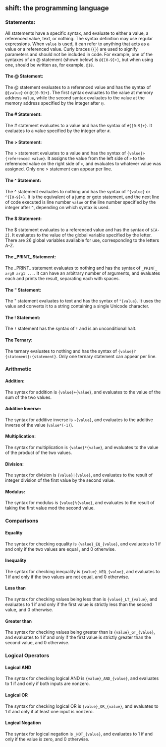 shift: the programming language
---

### Statements:
All statements have a specific syntax, and evaluate to either a value, a referenced value, text, or nothing. The syntax
 definition may use regular expressions. When `value` is used, it can refer to anything that acts as a value or a
  referenced value. Curly braces (`{}`) are used to signify parameters and should not be included in code. For
   example, one of the syntaxes of an @ statement (shown below) is `@{[0-9]+}`, but when using one, should be written
    as, for example, `@18`.
    
#### The @ Statement:
The @ statement evaluates to a referenced value and has the syntax of `@{value}` or `@{[0-9]+}`. The first syntax
 evaluates to the value at memory address `value`, while the second syntax evaluates to the value at the memory
  address specified by the integer after `@`.
#### The # Statement:
The # statement evaluates to a value and has the syntax of `#{[0-9]+}`. It evaluates to a value specified by the
 integer after `#`.
#### The > Statement:
The > statement evaluates to a value and has the syntax of `{value}>{referenced value}`. It assigns the
 value from the left side of `>` to the referenced value on
 the right side of `>`, and evaluates to whatever value was assigned. Only one > statement can appear per line.
#### The ^ Statement:
The ^ statement evaluates to nothing and has the syntax of `^{value}` or `^{[0-9]+}`. It is the equivalent of a jump or
 goto
 statement, and the next line of code executed is line number `value` or the line number specified by the integer
  after `^`, depending on which syntax is used.
#### The $ Statement:
The $ statement evaluates to a referenced value and has the syntax of `$[A-Z]`. It evaluates to the value of the
 global variable specified by the letter. There are 26 global variables available for use, corresponding to the
  letters A-Z.
#### The \_PRINT\_ Statement:
The \_PRINT\_ statement evaluates to nothing and has the syntax of `_PRINT_ arg0 arg1 ...`. It can have an arbitrary
 number of arguments, and evaluates each and prints the result, separating each with spaces.
#### The " Statement:
The " statement evaluates to text and has the syntax of `"{value}`. It uses the value and converts it to a string
 containing a single Unicode character.
#### The ! Statement:
The `!` statement has the syntax of `!` and is an unconditional halt.
#### The Ternary:
The ternary evaluates to nothing and has the syntax of `{value}?{statement}:{statement}`. Only one ternary statement
 can appear per line.

### Arithmetic

#### Addition:
The syntax for addition is `{value}+{value}`, and evaluates to the value of the sum of the two values.
#### Additive Inverse:
The syntax for additive inverse is `~{value}`, and evaluates to the additive inverse of the value (`value*(-1)`).
#### Multiplication:
The syntax for multiplication is `{value}*{value}`, and evaluates to the value of the product of the two values.
#### Division:
The syntax for division is `{value}|{value}`, and evaluates to the result of integer division of the first value by
 the second value.
#### Modulus:
The syntax for modulus is `{value}%{value}`, and evaluates to the result of taking the first value mod the second value.

### Comparisons

#### Equality
The syntax for checking equality is `{value}_EQ_{value}`, and evaluates to 1 if and only if the two values are equal
, and 0 otherwise.
#### Inequality
The syntax for checking inequality is `{value}_NEQ_{value}`, and evaluates to 1 if and only if the two values are not
 equal, and 0 otherwise.
#### Less than
The syntax for checking values being less than is `{value}_LT_{value}`, and evaluates to 1 if and only if the first
 value is strictly less than the second value, and 0 otherwise.
#### Greater than
The syntax for checking values being greater than is `{value}_GT_{value}`, and evaluates to 1 if and only if the
 first value is strictly greater than the second value, and 0 otherwise.
 
### Logical Operators

#### Logical AND
The syntax for checking logical AND is `{value}_AND_{value}`, and evaluates to 1 if and only if both inputs are nonzero.
#### Logical OR
The syntax for checking logical OR is `{value}_OR_{value}`, and evaluates to 1 if and only if at least one input is
 nonzero.
#### Logical Negation
The syntax for logical negation is `_NOT_{value}`, and evaluates to 1 if and only if the value is zero, and 0 otherwise.
